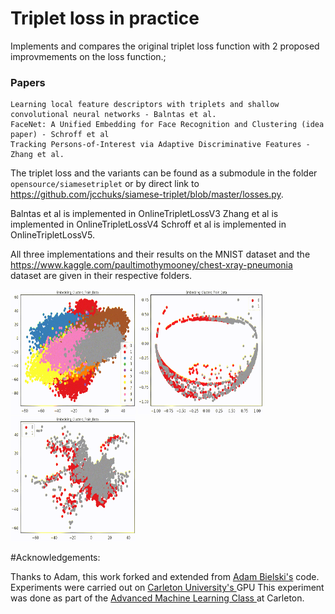 # Triplet loss in practice

Implements and compares the original triplet loss function with 2 proposed improvmements on the loss function.;

### Papers
```
Learning local feature descriptors with triplets and shallow convolutional neural networks - Balntas et al.
FaceNet: A Unified Embedding for Face Recognition and Clustering (idea paper) - Schroff et al
Tracking Persons-of-Interest via Adaptive Discriminative Features - Zhang et al.
```
The triplet loss and the variants can be found as a submodule in the folder `opensource/siamesetriplet` or by direct link to https://github.com/jcchuks/siamese-triplet/blob/master/losses.py.

Balntas et al is implemented in OnlineTripletLossV3
Zhang et al is implemented in OnlineTripletLossV4
Schroff et al is implemented in OnlineTripletLossV5.

All three implementations and their results on the MNIST dataset and the https://www.kaggle.com/paultimothymooney/chest-xray-pneumonia dataset are given in their respective folders.
<p float="left">
<img src="https://github.com/jcchuks/triplet_loss_in_practice/blob/master/florian_result_mnist/clusters/trainVideo/loop.gif" width=200 height=200/>

<img src="https://github.com/jcchuks/triplet_loss_in_practice/blob/master/balntas_result_xray_resnet/clusters/trainVideo/loop.gif" width=200 height=200/>

<img src="https://github.com/jcchuks/triplet_loss_in_practice/blob/master/zhang_result_xray/clusters/trainVideo/loop.gif" width=200 height=200/>
</p>

#Acknowledgements:

Thanks to Adam, this work forked and extended from <a href="https://github.com/adambielski/siamese-triplet">Adam Bielski's</a> code.
Experiments were carried out on <a href="https://carleton.ca/scs/tech-support/gpu/scs-gpu-cuda10-ubuntu18-04/"> Carleton University's </a> GPU
This experiment was done as part of the <a href="http://people.scs.carleton.ca/~majidkomeili/Teaching/COMP5900-W21/home.html">Advanced Machine Learning Class </a> at Carleton.
